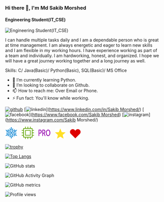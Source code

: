### Hi there 👋, I'm Md Sakib Morshed
#### Engineering Student(IT_CSE)
![Engineering Student(IT_CSE)](https://scontent.fdac20-1.fna.fbcdn.net/v/t39.30808-6/342178160_242231135049519_5276591173337015370_n.jpg?stp=dst-jpg_s552x414&_nc_cat=100&ccb=1-7&_nc_sid=da31f3&_nc_ohc=acxM5DkuCygAX_wfFye&_nc_ht=scontent.fdac20-1.fna&oh=00_AfDOrmMpnOM2lWmhXPLAtp7ClSxndCHpAbTOwmtftcTUmg&oe=64ECC63B)

I can handle multiple tasks daily and I am a dependable person who is great at time management. I am always energetic and eager to learn new skills and I am flexible in my working hours. I have experience working as part of a team and individually. I am hardworking, honest, and organized. I hope we will have a great journey working together and a long journey as well.

Skills: C/ Java(Basic)/ Python(Basic), SQL(Basic)/ MS Office

- 🌱 I’m currently learning Python. 
- 👯 I’m looking to collaborate on Github. 
- 📫 How to reach me: Over Email or Phone. 
- ⚡ Fun fact: You'll know while working. 

[<img src='https://cdn.jsdelivr.net/npm/simple-icons@3.0.1/icons/github.svg' alt='github' height='40'>](https://github.com/SakibICE)  [<img src='https://cdn.jsdelivr.net/npm/simple-icons@3.0.1/icons/linkedin.svg' alt='linkedin' height='40'>]([https://www.linkedin.com/in/Sakib Morshed/](https://www.linkedin.com/in/sakib-morshed-28219a210/))  [<img src='https://cdn.jsdelivr.net/npm/simple-icons@3.0.1/icons/facebook.svg' alt='facebook' height='40'>]([https://www.facebook.com/Sakib Morshed](https://www.facebook.com/ahmed.sakib.188478))  [<img src='https://cdn.jsdelivr.net/npm/simple-icons@3.0.1/icons/instagram.svg' alt='instagram' height='40'>](https://www.instagram.com/Sakib Morshed/)  


<a href='https://archiveprogram.github.com/'><img src='https://raw.githubusercontent.com/acervenky/animated-github-badges/master/assets/acbadge.gif' width='40' height='40'></a> <a href='https://docs.github.com/en/developers'><img src='https://raw.githubusercontent.com/acervenky/animated-github-badges/master/assets/devbadge.gif' width='40' height='40'></a> <a href='https://github.com/pricing'><img src='https://raw.githubusercontent.com/acervenky/animated-github-badges/master/assets/pro.gif' width='40' height='40'></a> <a href='https://stars.github.com/'><img src='https://raw.githubusercontent.com/acervenky/animated-github-badges/master/assets/starbadge.gif' width='35' height='35'></a> <a href='https://docs.github.com/en/github/supporting-the-open-source-community-with-github-sponsors'><img src='https://raw.githubusercontent.com/acervenky/animated-github-badges/master/assets/sponsorbadge.gif' width='35' height='35'></a> 

[![trophy](https://github-profile-trophy.vercel.app/?username=SakibICE)](https://github.com/ryo-ma/github-profile-trophy)

[![Top Langs](https://github-readme-stats.vercel.app/api/top-langs/?username=SakibICE)](https://github.com/anuraghazra/github-readme-stats)

![GitHub stats](https://github-readme-stats.vercel.app/api?username=SakibICE&show_icons=true&count_private=true)  

![GitHub Activity Graph](https://activity-graph.herokuapp.com/graph?username=SakibICE)  

![GitHub metrics](https://metrics.lecoq.io/SakibICE)  

![Profile views](https://gpvc.arturio.dev/SakibICE)  
